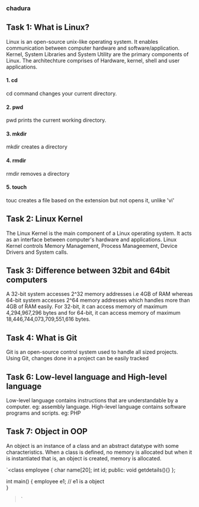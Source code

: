 ### chadura

## Task 1: What is Linux?
Linux is an open-source unix-like operating system. It enables communication between computer hardware and software/application. Kernel, System Libraries and System Utility are the primary components of Linux. The architechture comprises of Hardware, kernel, shell and user applications.
#### 1. cd 
cd command changes your current directory.
#### 2. pwd
pwd prints the current working directory.
#### 3. mkdir
mkdir creates a directory
#### 4. rmdir
rmdir removes a directory
#### 5. touch
touc creates a file based on the extension but not opens it, unlike 'vi'

## Task 2: Linux Kernel
The Linux Kernel is the main component of a Linux operating system. It acts as an interface between computer's hardware and applications. Linux Kernel controls Memory Management, Process Manageement, Device Drivers and System calls.

## Task 3: Difference between 32bit and 64bit computers
A 32-bit system accesses 2^32 memory addresses i.e 4GB of RAM whereas 64-bit system accesses 2^64 memory addresses which handles more than 4GB of RAM easily. For 32-bit, it can access memory of maximum 4,294,967,296 bytes and for 64-bit, it can access memory of maximum 18,446,744,073,709,551,616 bytes.

## Task 4: What is Git
Git is an open-source control system used to handle all sized projects. Using Git, changes done in a project can be easily tracked

## Task 6: Low-level language and High-level language
Low-level language contains instructions that are understandable by a computer. eg: assembly language. High-level language contains software programs and scripts. eg: PHP

## Task 7: Object in OOP
An object is an instance of a class and an abstract datatype with some characteristics. When a class is defined, no memory is allocated but when it is instantiated that is, an object is created, memory is allocated.

`<class employee 
{ 
    char name[20]; 
    int id; 
public: 
    void getdetails(){} 
}; 
  
int main() 
{ 
   employee e1; // e1 is a object  
} 
>`
